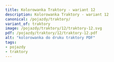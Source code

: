 ```yaml
---
title: Kolorowanka Traktory - wariant 12
description: Kolorowanka Traktory - wariant 12
canonical: /pojazdy/traktory/
variant_of: traktory
image: /pojazdy/traktory/12/traktory-12.svg
pdf: /pojazdy/traktory/12/traktory-12.pdf
alt: "kolorowanka do druku traktory PDF"
tags:
- pojazdy
- traktory
---
```

